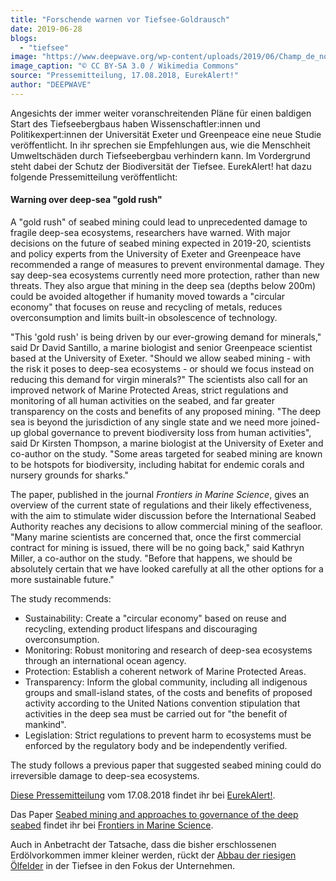 ```yaml
---
title: "Forschende warnen vor Tiefsee-Goldrausch"
date: 2019-06-28
blogs: 
  - "tiefsee"
image: "https://www.deepwave.org/wp-content/uploads/2019/06/Champ_de_nodules_dans_le_Pacifique_equatorial_nord.jpg"
image_caption: "© CC BY-SA 3.0 / Wikimedia Commons"
source: "Pressemitteilung, 17.08.2018, EurekAlert!"
author: "DEEPWAVE"
---
```


Angesichts der immer weiter voranschreitenden Pläne für einen baldigen Start des Tiefseebergbaus haben Wissenschaftler:innen und Politikexpert:innen der Universität Exeter und Greenpeace eine neue Studie veröffentlicht. In ihr sprechen sie Empfehlungen aus, wie die Menschheit Umweltschäden durch Tiefseebergbau verhindern kann. Im Vordergrund steht dabei der Schutz der Biodiversität der Tiefsee. EurekAlert! hat dazu folgende Pressemitteilung veröffentlicht:

#### Warning over deep-sea "gold rush"



A "gold rush" of seabed mining could lead to unprecedented damage to fragile deep-sea ecosystems, researchers have warned. With major decisions on the future of seabed mining expected in 2019-20, scientists and policy experts from the University of Exeter and Greenpeace have recommended a range of measures to prevent environmental damage. They say deep-sea ecosystems currently need more protection, rather than new threats. They also argue that mining in the deep sea (depths below 200m) could be avoided altogether if humanity moved towards a "circular economy" that focuses on reuse and recycling of metals, reduces overconsumption and limits built-in obsolescence of technology.

"This 'gold rush' is being driven by our ever-growing demand for minerals," said Dr David Santillo, a marine biologist and senior Greenpeace scientist based at the University of Exeter. "Should we allow seabed mining - with the risk it poses to deep-sea ecosystems - or should we focus instead on reducing this demand for virgin minerals?" The scientists also call for an improved network of Marine Protected Areas, strict regulations and monitoring of all human activities on the seabed, and far greater transparency on the costs and benefits of any proposed mining. "The deep sea is beyond the jurisdiction of any single state and we need more joined-up global governance to prevent biodiversity loss from human activities", said Dr Kirsten Thompson, a marine biologist at the University of Exeter and co-author on the study. "Some areas targeted for seabed mining are known to be hotspots for biodiversity, including habitat for endemic corals and nursery grounds for sharks."

The paper, published in the journal _Frontiers in Marine Science_, gives an overview of the current state of regulations and their likely effectiveness, with the aim to stimulate wider discussion before the International Seabed Authority reaches any decisions to allow commercial mining of the seafloor. "Many marine scientists are concerned that, once the first commercial contract for mining is issued, there will be no going back," said Kathryn Miller, a co-author on the study. "Before that happens, we should be absolutely certain that we have looked carefully at all the other options for a more sustainable future."

The study recommends:

- Sustainability: Create a "circular economy" based on reuse and recycling, extending product lifespans and discouraging overconsumption.
- Monitoring: Robust monitoring and research of deep-sea ecosystems through an international ocean agency.
- Protection: Establish a coherent network of Marine Protected Areas.
- Transparency: Inform the global community, including all indigenous groups and small-island states, of the costs and benefits of proposed activity according to the United Nations convention stipulation that activities in the deep sea must be carried out for "the benefit of mankind".
- Legislation: Strict regulations to prevent harm to ecosystems must be enforced by the regulatory body and be independently verified.

The study follows a previous paper that suggested seabed mining could do irreversible damage to deep-sea ecosystems.

[Diese Pressemitteilung](https://www.eurekalert.org/news-releases/583242) vom 17.08.2018 findet ihr bei [EurekAlert!](https://eurekalert.org/).

Das Paper [Seabed mining and approaches to governance of the deep seabed](https://www.frontiersin.org/articles/10.3389/fmars.2018.00480/full) findet ihr bei [Frontiers in Marine Science](https://www.frontiersin.org/journals/marine-science#).

Auch in Anbetracht der Tatsache, dass die bisher erschlossenen Erdölvorkommen immer kleiner werden, rückt der [Abbau der riesigen Ölfelder](https://www.deepwave.org/wp-content/uploads/2015/03/Tiefsee-Oel.pdf) in der Tiefsee in den Fokus der Unternehmen.
